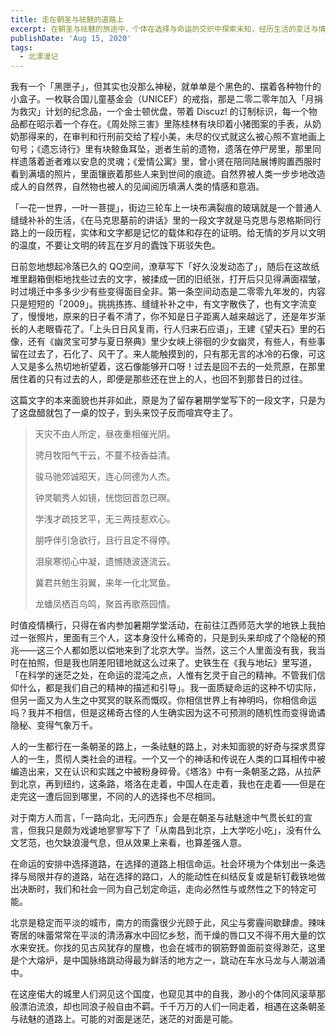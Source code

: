```yaml
---
title: 走在朝圣与祛魅的道路上
excerpt: 在朝圣与祛魅的旅途中，个体在选择与命运的交织中探索未知，经历生活的变迁与情感的寄托，最终在北京这座城市中感受到自我与社会的联系与迷茫。
publishDate: 'Aug 15, 2020'
tags:
  - 北漂漫记
---
```


我有一个「黑匣子」，但其实也没那么神秘，就单单是个黑色的、摆着各种物什的小盒子。一枚联合国儿童基金会（UNICEF）的戒指，那是二零二零年加入「月捐为救灾」计划的纪念品，一个金士顿优盘，带着 Discuz! 的订制标识，每一个物品都在昭示着一个存在。《周处除三害》里陈桂林有块印着小猪图案的手表，从奶奶那得来的，在审判和行刑前交给了程小美，未尽的仪式就这么被心照不宣地画上句号；《遗忘诗行》里有块鲸鱼耳坠，逝者生前的遗物，遗落在停尸房里，那里同样遗落着逝者难以安息的灵魂；《爱情公寓》里，曾小贤在陪同陆展博购置西服时看到满墙的照片，里面镶嵌着那些人来到世间的痕迹。自然界被人类一步步地改造成人的自然界，自然物也被人的见闻阅历填满人类的情感和意涵。

「一花一世界，一叶一菩提」，街边三轮车上一块布满裂痕的玻璃就是一个普通人缝缝补补的生活，《在马克思墓前的讲话》里的一段文字就是马克思与恩格斯同行路上的一段历程，实体和文字都是记忆的载体和存在的证明。给无情的岁月以文明的温度，不要让文明的砖瓦在岁月的蠹蚀下斑驳失色。

日前忽地想起冷落已久的 QQ空间，潦草写下「好久没发动态了」，随后在这故纸堆里翻箱倒柜地找些过去的文字，被揉成一团的旧纸张，打开后只见得满面褶皱，时过境迁中多多少少有些变得面目全非。第一条空间动态是二零零九年发的，内容只是短短的「2009」。挑挑拣拣、缝缝补补之中，有文字散佚了，也有文字流变了，慢慢地，原来的日子看不清了，你不知是日子距离人越来越远了，还是年岁渐长的人老眼昏花了。「上头日日风复雨，行人归来石应语」，王建《望夫石》里的石像，还有《幽灵宝可梦与夏日祭典》里少女峡上徘徊的少女幽灵，有些人，有些事留在过去了，石化了、风干了。来人能触摸到的，只有那无言的冰冷的石像，可这人又是多么热切地祈望着，这石像能够开口呀！过去是回不去的一处荒原，在那里居住着的只有过去的人，即便是那些还在世上的人，也回不到那昔日的过往。

这篇文字的本来面貌也并非如此，原是为了留存暑期学堂写下的一段文字，只是为了这盘醋就包了一桌的饺子，到头来饺子反而喧宾夺主了。

> 天灾不由人所定，昼夜重相催光阴。
>
> 骋月牧阳气干云，不蔓不枝香益清。
>
> 骏马驰郊诚昭天，连心同德为人杰。
>
> 钟灵毓秀人如镜，恍惚回首忽已暝。
>
> 学浅才疏技艺平，无三两技惹欢心。
>
> 朋呼伴引急欲行，且行且定不得停。
>
> 泪泉寒彻心中凝，遗憾随波逐流云。
>
> 冀君共勉生羽翼，来年一化北冥鱼。
>
> 龙蟠凤栖百鸟鸣，聚首再歌燕园情。

时值疫情横行，只得在省内参加暑期学堂活动，在前往江西师范大学的地铁上我拍过一张照片，里面有三个人，这本身没什么稀奇的，只是到头来却成了个隐秘的预兆——这三个人都如愿以偿地来到了北京大学。当然，这三个人里面没有我，我当时在拍照，但是我也阴差阳错地就这么过来了。史铁生在《我与地坛》里写道，「在科学的迷茫之处，在命运的混沌之点，人惟有乞灵于自己的精神。不管我们信仰什么，都是我们自己的精神的描述和引导」。我一面质疑命运的这种不切实际，但另一面又为人生之中冥冥的联系而慨叹。你相信世界上有神明吗，你相信命运吗？我并不相信，但是这稀奇古怪的人生确实因为这不可预测的随机性而变得诡谲隐秘、变得气象万千。

人的一生都行在一条朝圣的路上，一条祛魅的路上，对未知面貌的好奇与探求贯穿人的一生，贯彻人类社会的进程。一个又一个的神话和传说在人类的口耳相传中被编造出来，又在认识和实践之中被粉身碎骨。《塔洛》中有一条朝圣之路，从拉萨到北京，再到纽约，这条路，塔洛在走着，中国人在走着，我也在走着——但是在走完这一遭后回到哪里，不同的人的选择也不尽相同。

对于南方人而言，「一路向北，无问西东」会是在朝圣与祛魅途中气贯长虹的宣言，但我只是颇为戏谑地寥寥写下了「从南昌到北京，上大学吃小吃」，没有什么文艺范，也欠缺浪漫气息，但从效果上来看，也算差强人意。

在命运的安排中选择道路，在选择的道路上相信命运。社会环境为个体划出一条选择与局限并存的道路，站在选择的路口，人的能动性在纠结反复或是斩钉截铁地做出决断时，我们和社会一同为自己划定命运，走向必然性与或然性之下的特定可能。

北京是稳定而平淡的城市，南方的雨露很少光顾于此，风尘与雾霾间歇肆虐。辣味寄居的味蕾常常在平淡的清汤寡水中回忆乡愁，而干燥的唇口又不得不用大量的饮水来安抚。你找的见古风犹存的屋檐，也会在城市的钢筋野兽面前变得渺茫，这里是个大熔炉，是中国脉络跳动得最为鲜活的地方之一，跳动在车水马龙与人潮汹涌中。

在这座偌大的城里人们洞见这个国度，也窥见其中的自我，渺小的个体同风滚草那般漂泊流浪，却也同浪子般自由不羁。千千万万的人们一同走着，相遇在这条朝圣与祛魅的道路上。可能的对面是迷茫，迷茫的对面是可能。
